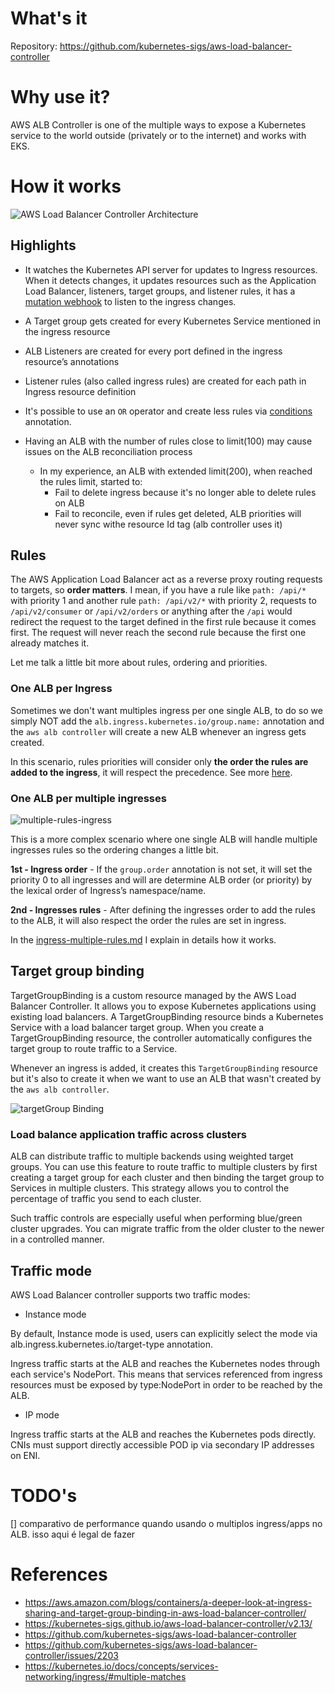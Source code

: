 # What's it


Repository: https://github.com/kubernetes-sigs/aws-load-balancer-controller

# Why use it?

AWS ALB Controller is one of the multiple ways to expose a Kubernetes service to the world outside (privately or to the internet) and works with EKS.

# How it works

![AWS Load Balancer Controller Architecture](https://d2908q01vomqb2.cloudfront.net/fe2ef495a1152561572949784c16bf23abb28057/2023/03/22/groups-in-action.png)

## Highlights

* It watches the Kubernetes API server for updates to Ingress resources. When it detects changes, it updates resources such as the Application Load Balancer, listeners, target groups, and listener rules, it has a [mutation webhook](https://github.com/kubernetes-sigs/aws-load-balancer-controller/blob/main/helm/aws-load-balancer-controller/templates/webhook.yaml) to listen to the ingress changes.

* A Target group gets created for every Kubernetes Service mentioned in the ingress resource
* ALB Listeners are created for every port defined in the ingress resource’s annotations
* Listener rules (also called ingress rules) are created for each path in Ingress resource definition
* It's possible to use an `OR` operator and create less rules via [conditions](https://kubernetes-sigs.github.io/aws-load-balancer-controller/v2.13/guide/ingress/annotations/#conditions) annotation. 

* Having an ALB with the number of rules close to limit(100) may cause issues on the ALB reconciliation process
    * In my experience, an ALB with extended limit(200), when reached the rules limit, started to:
        * Fail to delete ingress because it's no longer able to delete rules on ALB
        * Fail to reconcile, even if rules get deleted, ALB priorities will never sync withe resource Id tag (alb controller uses it)

## Rules

The AWS Application Load Balancer act as a reverse proxy routing requests to targets, so **order matters**. I mean, if you have a rule like `path: /api/*` with priority 1 and another rule `path: /api/v2/*` with priority 2, requests to `/api/v2/consumer` or `/api/v2/orders` or anything after the `/api` would redirect the request to the target defined in the first rule because it comes first. The request will never reach the second rule because the first one already matches it. 

Let me talk a little bit more about rules, ordering and priorities.

### One ALB per Ingress

Sometimes we don't want multiples ingress per one single ALB, to do so we simply NOT add the `alb.ingress.kubernetes.io/group.name:` annotation and the `aws alb controller` will create a new ALB whenever an ingress gets created.

In this scenario, rules priorities will consider only **the order the rules are added to the ingress**, it will respect the precedence. See more [here](./manifests/2.ingress-multiple-rules.md#order-matters).


### One ALB per multiple ingresses
![multiple-rules-ingress](https://d2908q01vomqb2.cloudfront.net/fe2ef495a1152561572949784c16bf23abb28057/2023/03/22/load-balancer-routing.png)

This is a more complex scenario where one single ALB will handle multiple ingresses rules so the ordering changes a little bit. 

**1st - Ingress order** - If the `group.order` annotation is not set, it will set the priority 0 to all ingresses and will are determine ALB order (or priority) by the lexical order of Ingress’s namespace/name.

**2nd - Ingresses rules** - After defining the ingresses order to add the rules to the ALB, it will also respect the order the rules are set in ingress.

In the [ingress-multiple-rules.md](./manifests/2.ingress-multiple-rules.md#how-it-works) I explain in details how it works.


## Target group binding

TargetGroupBinding is a custom resource managed by the AWS Load Balancer Controller. It allows you to expose Kubernetes applications using existing load balancers. A TargetGroupBinding resource binds a Kubernetes Service with a load balancer target group. When you create a TargetGroupBinding resource, the controller automatically configures the target group to route traffic to a Service.

Whenever an ingress is added, it creates this `TargetGroupBinding` resource but it's also to create it when we want to use an ALB that wasn't created by the `aws alb controller`.


![targetGroup Binding ](https://d2908q01vomqb2.cloudfront.net/fe2ef495a1152561572949784c16bf23abb28057/2023/03/22/TargetGroupBinding.png)


### Load balance application traffic across clusters
ALB can distribute traffic to multiple backends using weighted target groups. You can use this feature to route traffic to multiple clusters by first creating a target group for each cluster and then binding the target group to Services in multiple clusters. This strategy allows you to control the percentage of traffic you send to each cluster.

Such traffic controls are especially useful when performing blue/green cluster upgrades. You can migrate traffic from the older cluster to the newer in a controlled manner.

## Traffic mode 

AWS Load Balancer controller supports two traffic modes:
- Instance mode

By default, Instance mode is used, users can explicitly select the mode via alb.ingress.kubernetes.io/target-type annotation.

Ingress traffic starts at the ALB and reaches the Kubernetes nodes through each service's NodePort. This means that services referenced from ingress resources must be exposed by type:NodePort in order to be reached by the ALB.

- IP mode

Ingress traffic starts at the ALB and reaches the Kubernetes pods directly. CNIs must support directly accessible POD ip via secondary IP addresses on ENI.


# TODO's
[] comparativo de performance quando usando o multiplos ingress/apps no ALB. isso aqui é legal de fazer




# References

- https://aws.amazon.com/blogs/containers/a-deeper-look-at-ingress-sharing-and-target-group-binding-in-aws-load-balancer-controller/
- https://kubernetes-sigs.github.io/aws-load-balancer-controller/v2.13/
- https://github.com/kubernetes-sigs/aws-load-balancer-controller
- https://github.com/kubernetes-sigs/aws-load-balancer-controller/issues/2203
- https://kubernetes.io/docs/concepts/services-networking/ingress/#multiple-matches